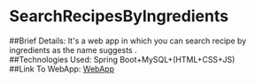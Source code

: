# SearchRecipesByIngredients
##Brief Details:
   It's a web app in which you can search recipe by ingredients as the name suggests .
   <br/>
##Technologies Used:
   Spring Boot+MySQL+(HTML+CSS+JS)
   <br/>
##Link To WebApp:
   [WebApp](https://heroku-recipee.herokuapp.com/)
   
